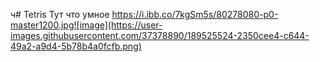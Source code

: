 ч# Tetris
Тут что умное
https://i.ibb.co/7kgSm5s/80278080-p0-master1200.jpg![image](https://user-images.githubusercontent.com/37378890/189525524-2350cee4-c644-49a2-a9d4-5b78b4a0fcfb.png)

